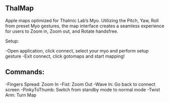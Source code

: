 ThalMap
---------
Apple maps optimized for Thalmic Lab’s Myo. Utilizing the Pitch, Yaw, Roll from preset Myo gestures, the map interface creates a seamless experience for users to Zoom in, Zoom out, and Rotate handsfree. 

Setup:

-Open application, click connect, select your myo and perform setup gesture
-Exit connect, click gotomaps and start mapping!

Commands:
----------
-Fingers Spread: Zoom In
-Fist: Zoom Out
-Wave In: Go back to connect screen
-PinkyToThumb: Switch from standby mode to normal mode
-Twist Arm: Turn Map

